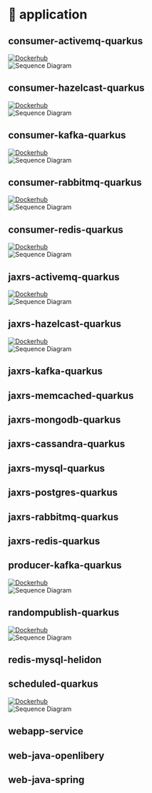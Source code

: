 # :deer: application

## consumer-activemq-quarkus

[![Dockerhub](https://img.shields.io/docker/pulls/lodotek/consumer-activemq-quarkus.svg)](https://hub.docker.com/r/lodotek/consumer-activemq-quarkus)  
![Sequence Diagram](../docs/uml/consumer-activemq-quarkus.png)

## consumer-hazelcast-quarkus

[![Dockerhub](https://img.shields.io/docker/pulls/lodotek/consumer-hazelcast-quarkus.svg)](https://hub.docker.com/r/lodotek/consumer-hazelcast-quarkus)  
![Sequence Diagram](../docs/uml/consumer-hazelcast-quarkus.png)

## consumer-kafka-quarkus

[![Dockerhub](https://img.shields.io/docker/pulls/lodotek/consumer-kafka-quarkus.svg)](https://hub.docker.com/r/lodotek/consumer-kafka-quarkus)  
![Sequence Diagram](../docs/uml/consumer-kafka-quarkus.png)

## consumer-rabbitmq-quarkus

[![Dockerhub](https://img.shields.io/docker/pulls/lodotek/consumer-rabbitmq-quarkus.svg)](https://hub.docker.com/r/lodotek/consumer-rabbitmq-quarkus)  
![Sequence Diagram](../docs/uml/consumer-rabbitmq-quarkus.png)

## consumer-redis-quarkus

[![Dockerhub](https://img.shields.io/docker/pulls/lodotek/consumer-redis-quarkus.svg)](https://hub.docker.com/r/lodotek/consumer-redis-quarkus)  
![Sequence Diagram](../docs/uml/consumer-redis-quarkus.png)

## jaxrs-activemq-quarkus

[![Dockerhub](https://img.shields.io/docker/pulls/lodotek/jaxrs-activemq-quarkus.svg)](https://hub.docker.com/r/lodotek/jaxrs-activemq-quarkus)  
![Sequence Diagram](../docs/uml/jaxrs-activemq-quarkus.png)

## jaxrs-hazelcast-quarkus

[![Dockerhub](https://img.shields.io/docker/pulls/lodotek/jaxrs-hazelcast-quarkus.svg)](https://hub.docker.com/r/lodotek/jaxrs-hazelcast-quarkus)  
![Sequence Diagram](../docs/uml/jaxrs-hazelcast-quarkus.png)

## jaxrs-kafka-quarkus

## jaxrs-memcached-quarkus

## jaxrs-mongodb-quarkus

## jaxrs-cassandra-quarkus

## jaxrs-mysql-quarkus

## jaxrs-postgres-quarkus

## jaxrs-rabbitmq-quarkus

## jaxrs-redis-quarkus

## producer-kafka-quarkus

[![Dockerhub](https://img.shields.io/docker/pulls/lodotek/producer-kafka-quarkus.svg)](https://hub.docker.com/r/lodotek/producer-kafka-quarkus)  
![Sequence Diagram](../docs/uml/producer-kafka-quarkus.png)

## randompublish-quarkus

[![Dockerhub](https://img.shields.io/docker/pulls/lodotek/randompublish-quarkus.svg)](https://hub.docker.com/r/lodotek/randompublish-quarkus)  
![Sequence Diagram](../docs/uml/randompublish-quarkus.png)

## redis-mysql-helidon

## scheduled-quarkus

[![Dockerhub](https://img.shields.io/docker/pulls/lodotek/scheduled-quarkus.svg)](https://hub.docker.com/r/lodotek/scheduled-quarkus)  
![Sequence Diagram](../docs/uml/scheduled-quarkus.png)

## webapp-service

## web-java-openlibery

## web-java-spring


